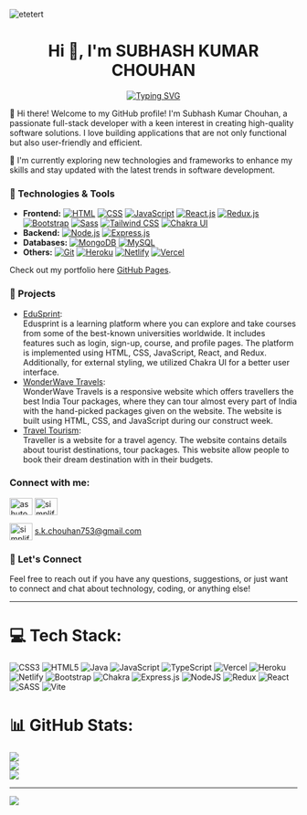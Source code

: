 ![etetert](https://github.com/Skchouhan753/Skchouhan753/assets/104707355/ae0fcc36-2878-4f1a-a259-be02f916cfdc)

<h1 align="center">Hi 👋, I'm SUBHASH KUMAR CHOUHAN</h1> 
<p align="center">
<a href="https://git.io/typing-svg"><img src="https://readme-typing-svg.demolab.com?font=Fira+Code&weight=500&pause=1000&center=true&vCenter=true&random=false&width=800&height=80&lines=A+passionate+Full+Stack+Web+Deeloper" alt="Typing SVG" /></a>
</p>



👋 Hi there! Welcome to my GitHub profile! I'm Subhash Kumar Chouhan, a passionate full-stack developer with a keen interest in creating high-quality software solutions. I love building applications that are not only functional but also user-friendly and efficient.

🌱 I'm currently exploring new technologies and frameworks to enhance my skills and stay updated with the latest trends in software development.

### 🔭 Technologies & Tools
- **Frontend:** [![HTML](https://img.shields.io/badge/HTML5-E34F26?logo=html5&logoColor=white)](#) [![CSS](https://img.shields.io/badge/CSS3-1572B6?logo=css3&logoColor=white)](#) [![JavaScript](https://img.shields.io/badge/JavaScript-F7DF1E?logo=javascript&logoColor=black)](#) [![React.js](https://img.shields.io/badge/React.js-61DAFB?logo=react&logoColor=black)](#) [![Redux.js](https://img.shields.io/badge/Redux.js-764ABC?logo=redux&logoColor=white)](#) [![Bootstrap](https://img.shields.io/badge/Bootstrap-563D7C?logo=bootstrap&logoColor=white)](#) [![Sass](https://img.shields.io/badge/Sass-CC6699?logo=sass&logoColor=white)](#) [![Tailwind CSS](https://img.shields.io/badge/Tailwind_CSS-38B2AC?logo=tailwind-css&logoColor=white)](#) [![Chakra UI](https://img.shields.io/badge/Chakra_UI-319795?logo=chakra-ui&logoColor=white)](#)
- **Backend:** [![Node.js](https://img.shields.io/badge/Node.js-339933?logo=node.js&logoColor=white)](#) [![Express.js](https://img.shields.io/badge/Express.js-000000?logo=express&logoColor=white)](#)
- **Databases:** [![MongoDB](https://img.shields.io/badge/MongoDB-47A248?logo=mongodb&logoColor=white)](#) [![MySQL](https://img.shields.io/badge/MySQL-4479A1?logo=mysql&logoColor=white)](#)
- **Others:** [![Git](https://img.shields.io/badge/Git-F05032?logo=git&logoColor=white)](#) [![Heroku](https://img.shields.io/badge/Heroku-430098?logo=heroku&logoColor=white)](#) [![Netlify](https://img.shields.io/badge/Netlify-00C7B7?logo=netlify&logoColor=white)](#) [![Vercel](https://img.shields.io/badge/Vercel-000000?logo=vercel&logoColor=white)](#)

Check out my portfolio <a>here</a>
[GitHub Pages](https://pages.github.com/).

### 🚀 Projects
- [EduSprint](https://github.com/Skchouhan753/software-kalaakar-5678.git):<br/>
  Edusprint is a learning platform where you can explore and take courses from some of the best-known universities worldwide. It includes features such as login, sign-up, course, and profile pages. The platform is implemented using HTML, CSS, JavaScript, React, and Redux. Additionally, for external styling, we utilized Chakra UI for a better user interface.
- [WonderWave Travels](https://github.com/Skchouhan753/wonderwave-travels): <br/>
  WonderWave Travels is a responsive website which offers travellers the best India Tour packages, where they can tour almost every part of India with the hand-picked packages given on the website. The website is built using HTML, CSS, and JavaScript during our construct week.
- [Travel Tourism](https://github.com/Skchouhan753/Traveller): <br/>
  Traveller is a website for a travel agency. The website contains details about tourist destinations, tour packages. This website allow people to book their dream destination with in their budgets.

<h3 align="left">Connect with me:</h3>
<p align="left">
<a href="https://www.linkedin.com/in/skchouhan753" target="blank"><img align="center" src="https://raw.githubusercontent.com/rahuldkjain/github-profile-readme-generator/master/src/images/icons/Social/linked-in-alt.svg" alt="ashutosh mishra" height="30" width="40" /></a>
<a href="https://www.youtube.com/@TechTalk753" target="blank"><img align="center" src="https://raw.githubusercontent.com/rahuldkjain/github-profile-readme-generator/master/src/images/icons/Social/youtube.svg" alt="simplified learner" height="30" width="40" /></a>
</p>

<img align="center" src="https://github.com/Skchouhan753/Skchouhan753/assets/104707355/0cc8fd2d-95d7-46e7-86fa-c2797722eecf" alt="simplified learner" height="30" width="40" /><a> s.k.chouhan753@gmail.com</a>


### 💬 Let's Connect
Feel free to reach out if you have any questions, suggestions, or just want to connect and chat about technology, coding, or anything else!

---


# 💻 Tech Stack:
![CSS3](https://img.shields.io/badge/css3-%231572B6.svg?style=for-the-badge&logo=css3&logoColor=white) ![HTML5](https://img.shields.io/badge/html5-%23E34F26.svg?style=for-the-badge&logo=html5&logoColor=white) ![Java](https://img.shields.io/badge/java-%23ED8B00.svg?style=for-the-badge&logo=openjdk&logoColor=white) ![JavaScript](https://img.shields.io/badge/javascript-%23323330.svg?style=for-the-badge&logo=javascript&logoColor=%23F7DF1E) ![TypeScript](https://img.shields.io/badge/typescript-%23007ACC.svg?style=for-the-badge&logo=typescript&logoColor=white) ![Vercel](https://img.shields.io/badge/vercel-%23000000.svg?style=for-the-badge&logo=vercel&logoColor=white) ![Heroku](https://img.shields.io/badge/heroku-%23430098.svg?style=for-the-badge&logo=heroku&logoColor=white) ![Netlify](https://img.shields.io/badge/netlify-%23000000.svg?style=for-the-badge&logo=netlify&logoColor=#00C7B7) ![Bootstrap](https://img.shields.io/badge/bootstrap-%238511FA.svg?style=for-the-badge&logo=bootstrap&logoColor=white) ![Chakra](https://img.shields.io/badge/chakra-%234ED1C5.svg?style=for-the-badge&logo=chakraui&logoColor=white) ![Express.js](https://img.shields.io/badge/express.js-%23404d59.svg?style=for-the-badge&logo=express&logoColor=%2361DAFB) ![NodeJS](https://img.shields.io/badge/node.js-6DA55F?style=for-the-badge&logo=node.js&logoColor=white) ![Redux](https://img.shields.io/badge/redux-%23593d88.svg?style=for-the-badge&logo=redux&logoColor=white) ![React](https://img.shields.io/badge/react-%2320232a.svg?style=for-the-badge&logo=react&logoColor=%2361DAFB) ![SASS](https://img.shields.io/badge/SASS-hotpink.svg?style=for-the-badge&logo=SASS&logoColor=white) ![Vite](https://img.shields.io/badge/vite-%23646CFF.svg?style=for-the-badge&logo=vite&logoColor=white)
# 📊 GitHub Stats:
![](https://github-readme-stats.vercel.app/api?username=Skchouhan753&theme=dark&hide_border=false&include_all_commits=true&count_private=true)<br/>
![](https://github-readme-streak-stats.herokuapp.com/?user=Skchouhan753&theme=dark&hide_border=false)<br/>
![](https://github-readme-stats.vercel.app/api/top-langs/?username=Skchouhan753&theme=dark&hide_border=false&include_all_commits=true&count_private=true&layout=compact)

---
[![](https://visitcount.itsvg.in/api?id=Skchouhan753&icon=0&color=0)](https://visitcount.itsvg.in)

<!-- Proudly created with GPRM ( https://gprm.itsvg.in ) -->
